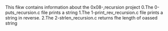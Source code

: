 This fikw contains information about the 0x08-,recursion project
0.The 0-puts_recursion.c file prints a string
1.The 1-print_rev_recursion.c file prints a string in reverse.
2.The 2-strlen_recursion.c returns fhe length of oassed string
